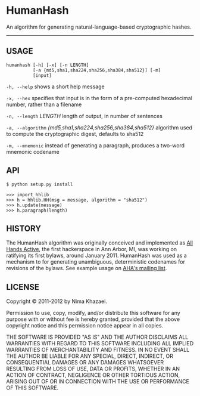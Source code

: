 HumanHash
========

An algorithm for generating natural-language-based cryptographic hashes.

* * * * *

USAGE
-----

~~~~~
humanhash [-h] [-x] [-n LENGTH]
          [-a {md5,sha1,sha224,sha256,sha384,sha512}] [-m]
          [input]
~~~~~

`-h, --help`
  shows a short help message

`-x, --hex`
  specifies that input is in the form of a pre-computed hexadecimal number, 
  rather than a filename

`-n, --length` *LENGTH*
  length of output, in number of sentences

`-a, --algorithm` *{md5,sha1,sha224,sha256,sha384,sha512}*
  algorithm used to compute the cryptographic digest, defaults to sha512

`-m, --mnemonic`
  instead of generating a paragraph, produces a two-word mnemonic codename

API
---

~~~~~
$ python setup.py install

>>> import hhlib
>>> h = hhlib.HH(msg = message, algorithm = "sha512")
>>> h.update(message)
>>> h.paragraph(length)
~~~~~

HISTORY
-------

The HumanHash algorithm was originally conceived and implemented as 
[All Hands Active](http://allhandsactive.com/), the first hackerspace in Ann 
Arbor, MI, was working on ratifying its first bylaws, around January 2011. 
HumanHash was used as a mechanism to for generating unambiguous, deterministic 
codenames for revisions of the bylaws. See example usage on 
[AHA's mailing list](http://goo.gl/CVF1F).

LICENSE
-------

Copyright © 2011-2012 by Nima Khazaei.

Permission to use, copy, modify, and/or distribute this software for any 
purpose with or without fee is hereby granted, provided that the above 
copyright notice and this permission notice appear in all copies.

THE SOFTWARE IS PROVIDED "AS IS" AND THE AUTHOR DISCLAIMS ALL WARRANTIES WITH 
REGARD TO THIS SOFTWARE INCLUDING ALL IMPLIED WARRANTIES OF MERCHANTABILITY AND 
FITNESS. IN NO EVENT SHALL THE AUTHOR BE LIABLE FOR ANY SPECIAL, DIRECT, 
INDIRECT, OR CONSEQUENTIAL DAMAGES OR ANY DAMAGES WHATSOEVER RESULTING FROM 
LOSS OF USE, DATA OR PROFITS, WHETHER IN AN ACTION OF CONTRACT, NEGLIGENCE OR 
OTHER TORTIOUS ACTION, ARISING OUT OF OR IN CONNECTION WITH THE USE OR 
PERFORMANCE OF THIS SOFTWARE.
